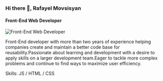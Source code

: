 ### Hi there 👋, Rafayel Movsisyan
#### Front-End Web Developer
![Front-End Web Developer]([https://arturssmirnovs.github.io/github-profile-readme-generator/images/banner.png](https://github.com/rafayel2003/rafayel2003/blob/main/Untitled-1.png))

Front-End developer with more than two years of experience helping companies create and maintain a better code base for reusability.Passionate about learning and development with a desire to apply skills on a larger development team.Eager to tackle more complex problems and continue to find ways to maximize user efficiency.

Skills: JS / HTML / CSS





